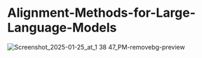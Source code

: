 # Alignment-Methods-for-Large-Language-Models

![Screenshot_2025-01-25_at_1 38 47_PM-removebg-preview](https://github.com/user-attachments/assets/69d8394f-50c8-4a80-8ef9-940a074605f4)


